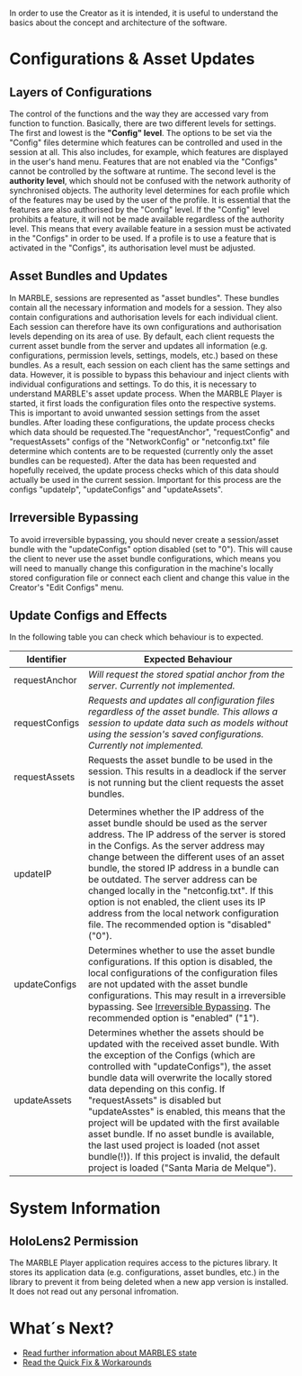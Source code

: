 In order to use the Creator as it is intended, it is useful to understand the basics about the concept and architecture of the software.

# Configurations & Asset Updates

## Layers of Configurations
The control of the functions and the way they are accessed vary from function to function. Basically, there are two different levels for settings.
The first and lowest is the **"Config" level**. The options to be set via the "Config" files determine which features can be controlled and used in the session at all.
This also includes, for example, which features are displayed in the user's hand menu. Features that are not enabled via the "Configs" cannot be controlled by the software at runtime.
The second level is the **authority level**, which should not be confused with the network authority of synchronised objects.
The authority level determines for each profile which of the features may be used by the user of the profile. It is essential that the features are also authorised by the "Config" level. If the "Config" level prohibits a feature, it will not be made available regardless of the authority level.
This means that every available feature in a session must be activated in the "Configs" in order to be used. If a profile is to use a feature that is activated in the "Configs", its authorisation level must be adjusted.

## Asset Bundles and Updates
In MARBLE, sessions are represented as "asset bundles". These bundles contain all the necessary information and models for a session. They also contain configurations and authorisation levels for each individual client. Each session can therefore have its own configurations and authorisation levels depending on its area of use.
By default, each client requests the current asset bundle from the server and updates all information (e.g. configurations, permission levels, settings, models, etc.) based on these bundles. As a result, each session on each client has the same settings and data.
However, it is possible to bypass this behaviour and inject clients with individual configurations and settings.
To do this, it is necessary to understand MARBLE's asset update process.
When the MARBLE Player is started, it first loads the configuration files onto the respective systems. This is important to avoid unwanted session settings from the asset bundles. After loading these configurations, the update process checks which data should be requested.The "requestAnchor", "requestConfig" and "requestAssets" configs of the "NetworkConfig" or "netconfig.txt" file determine which contents are to be requested (currently only the asset bundles can be requested).
After the data has been requested and hopefully received, the update process checks which of this data should actually be used in the current session. Important for this process are the configs "updateIp", "updateConfigs" and "updateAssets".

## Irreversible Bypassing
To avoid irreversible bypassing, you should never create a session/asset bundle with the "updateConfigs" option disabled (set to "0"). This will cause the client to never use the asset bundle configurations, which means you will need to manually change this configuration in the machine's locally stored configuration file or connect each client and change this value in the Creator's "Edit Configs" menu.

## Update Configs and Effects
In the following table you can check which behaviour is to expected.

| Identifier | Expected Behaviour |
| ------------- | ------------- |
| requestAnchor | _Will request the stored spatial anchor from the server. Currently not implemented._ |
| requestConfigs | _Requests and updates all configuration files regardless of the asset bundle. This allows a session to update data such as models without using the session's saved configurations. Currently not implemented._ |
| requestAssets | Requests the asset bundle to be used in the session. This results in a deadlock if the server is not running but the client requests the asset bundles. |
| | |
| updateIP | Determines whether the IP address of the asset bundle should be used as the server address. The IP address of the server is stored in the Configs. As the server address may change between the different uses of an asset bundle, the stored IP address in a bundle can be outdated. The server address can be changed locally in the "netconfig.txt". If this option is not enabled, the client uses its IP address from the local network configuration file. The recommended option is "disabled" ("0"). |
| updateConfigs | Determines whether to use the asset bundle configurations. If this option is disabled, the local configurations of the configuration files are not updated with the asset bundle configurations. This may result in a irreversible bypassing. See <a href="Concept-&-Architecture#irreversible-bypassing.md">Irreversible Bypassing</a>. The recommended option is "enabled" ("1"). |
| updateAssets | Determines whether the assets should be updated with the received asset bundle. With the exception of the Configs (which are controlled with "updateConfigs"), the asset bundle data will overwrite the locally stored data depending on this config. If "requestAssets" is disabled but "updateAsstes" is enabled, this means that the project will be updated with the first available asset bundle. If no asset bundle is available, the last used project is loaded (not asset bundle(!)). If this project is invalid, the default project is loaded ("Santa Maria de Melque"). |

# System Information
## HoloLens2 Permission
The MARBLE Player application requires access to the pictures library. It stores its application data (e.g. configurations, asset bundles, etc.) in the library to prevent it from being deleted when a new app version is installed. It does not read out any personal infromation.

# What´s Next?
* <a href="Concept-&-Architecture#irreversible-bypassing.md">Read further information about MARBLES state</a>
* <a href="Concept-&-Architecture#irreversible-bypassing.md">Read the Quick Fix & Workarounds</a>